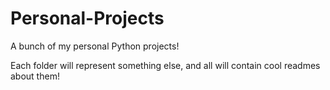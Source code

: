 # Personal-Projects
A bunch of my personal Python projects!

Each folder will represent something else, and all will contain cool readmes about them!
